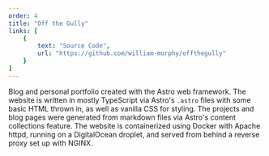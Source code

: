```yaml
---
order: 4
title: "Off the Gully"
links: [
    {
        text: "Source Code",
        url: "https://github.com/william-murphy/offthegully"
    }
]
---
```

Blog and personal portfolio created with the Astro web framework. The website is written in mostly TypeScript via Astro's `.astro` files with some basic HTML thrown in, as well as vanilla CSS for styling. The projects and blog pages were generated from markdown files via Astro's content collections feature. The website is containerized using Docker with Apache httpd, running on a DigitalOcean droplet, and served from behind a reverse proxy set up with NGINX. 